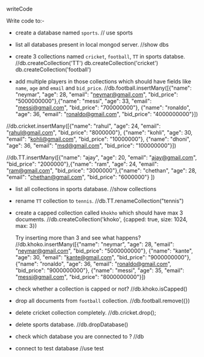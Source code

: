 writeCode

Write code to:-

- create a database named `sports`. // use sports
- list all databases present in local mongod server. //show dbs
- create 3 collections named `cricket`, `football`, `TT` in sports databse. //db.createCollection('TT')
db.createCollection('cricket')
db.createCollection('football')

- add multiple players in those collections which should have fields like `name`, `age` and `email` and `bid_price`. //db.football.insertMany([{"name": "neymar", "age": 28, "email": "neymar@gmail.com", "bid_price": "5000000000"},{"name": "messi", "age": 33, "email": "messi@gmail.com", "bid_price": "700000000"}, {"name": "ronaldo", "age": 36, "email": "ronaldo@gmail.com", "bid_price": "4000000000"}])

//db.cricket.insertMany([{"name": "rahul", "age": 24, "email": "rahul@gmail.com", "bid_price": "8000000"}, {"name": "kohli", "age": 30, "email": "kohli@gmail.com", "bid_price": "10000000"}, {"name": "dhoni", "age": 36, "email": "msd@gmail.com", "bid_price": "100000000"}])

//db.TT.insertMany([{"name": "ajay", "age": 20, "email": "ajay@gmail.com", "bid_price": "2000000"},{"name": "ram", "age": 24, "email": "ram@gmail.com", "bid_price": "3000000"},{"name": "chethan", "age": 28, "email": "chethan@gmail.com", "bid_price": "6000000"} ])

- list all collections in sports database. //show collections

- rename `TT` collection to `tennis`. //db.TT.renameCollection("tennis")

- create a capped collection called `khokho` which should have max 3 documents. //db.createCollection('khoko', {capped: true, size: 1024, max: 3})

  Try inserting more than 3 and see what happens? //db.khoko.insertMany([{"name": "neymar", "age": 28, "email": "neymar@gmail.com", "bid_price": "5000000000"}, {"name": "kante", "age": 30, "email": "kante@gmail.com", "bid_price": "9000000000"}, {"name": "ronaldo", "age": 36, "email": "ronaldo@gmail.com", "bid_price": "9000000000"}, {"name": "messi", "age": 35, "email": "messi@gmail.com", "bid_price": "8000000000"}])

- check whether a collection is capped or not? //db.khoko.isCapped()
- drop all documents from `football` collection. //db.football.remove({})
- delete cricket collection completely. //db.cricket.drop();
- delete sports database. //db.dropDatabase()
- check which database you are connected to ? //db
- connect to test database //use test
